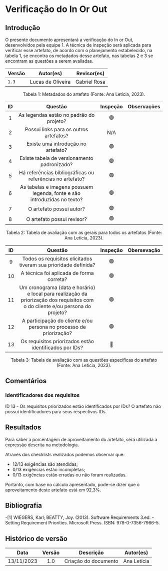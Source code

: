 # Verificação do In Or Out

## Introdução

O presente documento apresentará a verificação do In or Out, desenvolvidos pela equipe 1. A técnica de inspeção será aplicada para verificar esse artefato, de acordo com o planejamento estabelecido, na tabela 1, se encontra os metadados desse artefato, nas tabelas 2 e 3 se encontram as questões a serem avaliadas.

<center>

| Versão | Autor(es)        | Revisor(es)                         |
| --------------- | ------------ | ------------------------------- |
| `1.3`             | Lucas de Oliveira | Gabriel Rosa |

</center>

<div style="text-align: center">
<p> Tabela 1: Metadados do artefato (Fonte: Ana Letícia, 2023). </p>
</div>

| ID  |                                 Questão                                  | Inspeção | Observações |
| :-: | :----------------------------------------------------------------------: | :------: | ----------- |
|  1  |                 As legendas estão no padrão do projeto?                  |    🟢    |    |
|  2  |                  Possui links para os outros artefatos?                  |   N/A    |             |
|  3  |                    Existe uma introdução no artefato?                    |    🟢    |             |
|  4  |               Existe tabela de versionamento padronizado?                |    🟢    |             |
|  5  |        Há referências bibliográficas ou referências no artefato?         |    🟢    |             |
|  6  | As tabelas e imagens possuem legenda, fonte e são introduzidas no texto? |    🟢    |             |
|  7  |                         O artefato possui autor?                         |    🟢    |             |
|  8  |                        O artefato possui revisor?                        |    🟢    |             |

<div style="text-align: center">
<p> Tabela 2: Tabela de avaliação com as gerais para todos os artefatos (Fonte: Ana Letícia, 2023). </p>
</div>

| ID  |                                                            Questão                                                             | Inspeção | Obersevação                           |
| :-: | :----------------------------------------------------------------------------------------------------------------------------: | :------: | ------------------------------------- |
|  9  |                                Todos os requisitos elicitados tiveram sua prioridade definida?                                 |    🟢    |                                       |
| 10  |                                            A técnica foi aplicada de forma correta?                                            |    🟢    |                                       |
| 11  | Um cronograma (data e horário) e local para realização da priorização dos requisitos com o do cliente e/ou persona do projeto? |    🟢    |  |
| 12  |                               A participação do cliente e/ou persona no processo de priorização?                               |    🟢    |  |
| 13  |                                     Os requisitos priorizados estão identificados por IDs?                                     |    🔴    |                                       |

<div style="text-align: center">
<p> Tabela 3: Tabela de avaliação com as questões específicas do artefato (Fonte: Ana Letícia, 2023). </p>
</div>

## Comentários

### Identificadores dos requisitos

ID 13 - Os requisitos priorizados estão identificados por IDs?
O artefato não possui identificadores para seus respectivos IDs.

## Resultados

Para saber a porcentagem de aproveitamento do artefato, será utilizada a expressão descrita na metodologia.

Através dos checklists realizados podemos observar que:

- 12/13 exigências são atendidas;
- 0/13 exigências estão incompletas;
- 0/13 exigências estão erradas ou não foram realizadas.

Portanto, com base no cálculo apresentado, pode-se dizer que o aproveitamento deste artefato está em 92,3%.

## Bibliografia

-[1] WIEGERS, Karl; BEATTY, Joy. (2013). Software Requirements 3.ed. - Setting Requirement Priorities. Microsoft Press. ISBN:  978-0-7356-7966-5.

## Histórico de versão

|    Data    | Versão |      Descrição       |    Autor(es)     |
| :--------: | :----: | :------------------: | :--------------: |
| 13/11/2023 |  1.0   | Criação do documento | Ana Letícia |
